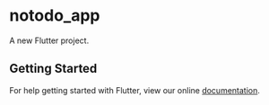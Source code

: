 # notodo_app

A new Flutter project.

## Getting Started

For help getting started with Flutter, view our online
[documentation](https://flutter.io/).

